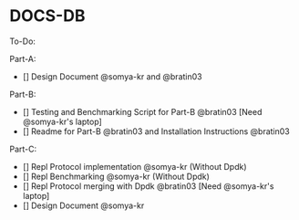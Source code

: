 # DOCS-DB

To-Do:

Part-A:
- [] Design Document @somya-kr and @bratin03

Part-B:
- [] Testing and Benchmarking Script for Part-B @bratin03 [Need @somya-kr's laptop]
- [] Readme for Part-B @bratin03 and Installation Instructions @bratin03

Part-C:
- [] Repl Protocol implementation @somya-kr (Without Dpdk)
- [] Repl Benchmarking @somya-kr (Without Dpdk)
- [] Repl Protocol merging with Dpdk @bratin03 [Need @somya-kr's laptop]
- [] Design Document @somya-kr
